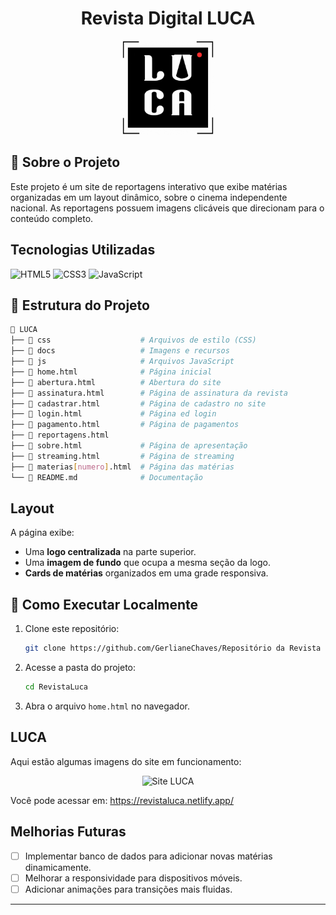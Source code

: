 <h1 align="center">Revista Digital LUCA</h1>

<p align="center">
  <img src="docs/LUCA.gif" alt="Logo LUCA" width="150">
</p>

## 📌 Sobre o Projeto

Este projeto é um site de reportagens interativo que exibe matérias organizadas em um layout dinâmico, sobre o cinema independente nacional.
As reportagens possuem imagens clicáveis que direcionam para o conteúdo completo.

## Tecnologias Utilizadas

<img src="https://img.icons8.com/color/48/000000/html-5.png" alt="HTML5"> 
<img src="https://img.icons8.com/color/48/000000/css3.png" alt="CSS3"> 
<img src="https://img.icons8.com/color/48/000000/javascript.png" alt="JavaScript"> 

## 📁 Estrutura do Projeto

```bash
📂 LUCA
├── 📂 css                    # Arquivos de estilo (CSS)
├── 📂 docs                   # Imagens e recursos
├── 📂 js                     # Arquivos JavaScript
├── 📄 home.html              # Página inicial
├── 📄 abertura.html          # Abertura do site
├── 📄 assinatura.html        # Página de assinatura da revista
├── 📄 cadastrar.html         # Página de cadastro no site
├── 📄 login.html             # Página ed login
├── 📄 pagamento.html         # Página de pagamentos
├── 📄 reportagens.html 
├── 📄 sobre.html             # Página de apresentação
├── 📄 streaming.html         # Página de streaming
├── 📄 materias[numero].html  # Página das matérias
└── 📄 README.md              # Documentação
```

## Layout

A página exibe:
- Uma **logo centralizada** na parte superior.
- Uma **imagem de fundo** que ocupa a mesma seção da logo.
- **Cards de matérias** organizados em uma grade responsiva.

## 📌 Como Executar Localmente


1. Clone este repositório:
   ```bash
   git clone https://github.com/GerlianeChaves/Repositório da Revista Luca.git
   ```
2. Acesse a pasta do projeto:
   ```bash
   cd RevistaLuca
   ```
3. Abra o arquivo `home.html` no navegador.

## LUCA

Aqui estão algumas imagens do site em funcionamento:



<p align="center">
  <img src="docs/siteLuca.gif" alt="Site LUCA" width="400">
</p>

Você pode acessar em: https://revistaluca.netlify.app/ 

## Melhorias Futuras

- [ ] Implementar banco de dados para adicionar novas matérias dinamicamente.
- [ ] Melhorar a responsividade para dispositivos móveis.
- [ ] Adicionar animações para transições mais fluidas.

---




